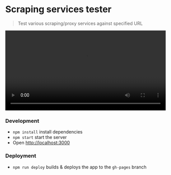 # Scraping services tester

> Test various scraping/proxy services against specified URL

<video src="./.assets/demo.mp4" width="100%" height="auto" controls preload></video>

### Development

* `npm install` install dependencies
* `npm start` start the server
* Open [http://localhost:3000](http://localhost:3000)

### Deployment

* `npm run deploy` builds & deploys the app to the `gh-pages` branch
